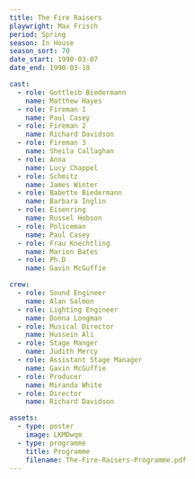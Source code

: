 ```yaml
---
title: The Fire Raisers
playwright: Max Frisch
period: Spring
season: In House
season_sort: 70
date_start: 1990-03-07
date_end: 1990-03-10

cast:
  - role: Gottleib Biedermann
    name: Matthew Hayes
  - role: Fireman 1
    name: Paul Casey
  - role: Fireman 2
    name: Richard Davidson
  - role: Fireman 3
    name: Sheila Callaghan
  - role: Anna
    name: Lucy Chappel
  - role: Schmitz
    name: James Winter
  - role: Babette Biedermann
    name: Barbara Inglin
  - role: Eisenring
    name: Russel Hobson
  - role: Policeman
    name: Paul Casey
  - role: Frau Knechtling
    name: Marion Bates
  - role: Ph.D
    name: Gavin McGuffie

crew:
  - role: Sound Engineer
    name: Alan Salmon
  - role: Lighting Engineer
    name: Donna Longman
  - role: Musical Director
    name: Hussein Ali
  - role: Stage Manger
    name: Judith Mercy
  - role: Assistant Stage Manager
    name: Gavin McGuffie
  - role: Producer
    name: Miranda White
  - role: Director
    name: Richard Davidson

assets:
  - type: poster
    image: LKMDwqm
  - type: programme
    title: Programme
    filename: The-Fire-Raisers-Programme.pdf
---
```

